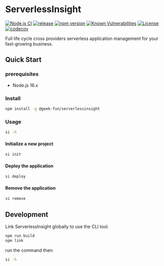 # ServerlessInsight

[![Node.js CI](https://github.com/geek-fun/serverlessinsight/actions/workflows/node.yml/badge.svg)](https://github.com/geek-fun/serverlessinsight/actions/workflows/node.yml)
[![release](https://github.com/geek-fun/serverlessinsight/actions/workflows/release.yml/badge.svg)](https://github.com/geek-fun/serverlessinsight/actions/workflows/release.yml)
[![npm version](https://badge.fury.io/js/@geek-fun%2Fserverlessinsight.svg)](https://badge.fury.io/js/@geek-fun%2Fserverlessinsight)
[![Known Vulnerabilities](https://snyk.io/test/github/geek-fun/serverlessinsight/badge.svg)](https://snyk.io/test/github/geek-fun/serverlessinsight)
[![License](https://img.shields.io/badge/License-Apache_2.0-blue.svg)](https://opensource.org/licenses/Apache-2.0)
[![codecov](https://codecov.io/gh/geek-fun/serverlessinsight/graph/badge.svg?token=ISW7MFuSlf)](https://codecov.io/gh/geek-fun/serverlessinsight)

Full life cycle cross providers serverless application management for your fast-growing business.

## Quick Start

### prerequisites

- Node.js 16.x

### Install

```bash
npm install -g @geek-fun/serverlessinsight
```

### Usage

```bash
si -h
```

#### Initialize a new project

```bash
si init
```

#### Deploy the application

```bash
si deploy
```

#### Remove the application

```bash
si remove
```

## Development

Link ServerlessInsight globally to use the CLI tool.

```bash
npm run build
npm link
```

run the command then:

```bash
si -h
```

